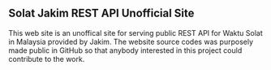Solat Jakim REST API Unofficial Site
---

This web site is an unoffical site for serving public REST API for Waktu Solat in Malaysia provided by Jakim.
The website source codes was purposely made public in GitHub so that anybody interested in this project could contribute to the work.

